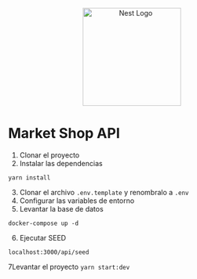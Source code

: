<p align="center">
  <a href="http://nestjs.com/" target="blank"><img src="https://nestjs.com/img/logo-small.svg" width="200" alt="Nest Logo" /></a>
</p>

[circleci-image]: https://img.shields.io/circleci/build/github/nestjs/nest/master?token=abc123def456
[circleci-url]: https://circleci.com/gh/nestjs/nest

# Market Shop API

1. Clonar el proyecto
2. Instalar las dependencias
```
yarn install
```
3. Clonar el archivo ```.env.template``` y renombralo a ```.env```
4. Configurar las variables de entorno
5. Levantar la base de datos
```
docker-compose up -d
```

6. Ejecutar SEED
```
localhost:3000/api/seed
```

7Levantar el proyecto ```yarn start:dev```
